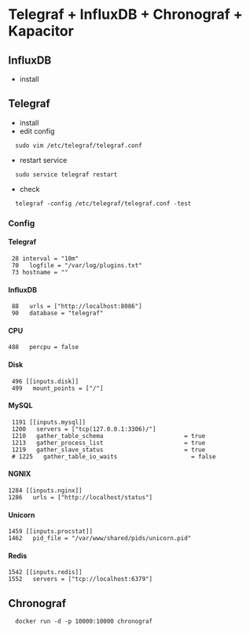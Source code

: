# Telegraf + InfluxDB + Chronograf + Kapacitor

## InfluxDB
 - install

## Telegraf
 - install
 - edit config
```
  sudo vim /etc/telegraf/telegraf.conf
```
 - restart service 
```
  sudo service telegraf restart
```
 - check
```
  telegraf -config /etc/telegraf/telegraf.conf -test
```
### Config
 
#### Telegraf
```
 28 interval = "10m"
 70   logfile = "/var/log/plugins.txt"
 73 hostname = ""
```

#### InfluxDB
```
 88   urls = ["http://localhost:8086"]
 90   database = "telegraf"
```

#### CPU
```
488   percpu = false
```


#### Disk
```
 496 [[inputs.disk]]
 499   mount_points = ["/"]
```

#### MySQL
```
 1191 [[inputs.mysql]]
 1200   servers = ["tcp(127.0.0.1:3306)/"]
 1210   gather_table_schema                       = true
 1213   gather_process_list                       = true
 1219   gather_slave_status                       = true
 # 1225   gather_table_io_waits                     = false
```

#### NGNIX
```
1284 [[inputs.nginx]]
1286   urls = ["http://localhost/status"]
```

#### Unicorn
```
1459 [[inputs.procstat]]
1462   pid_file = "/var/www/shared/pids/unicorn.pid"
```

#### Redis
```
1542 [[inputs.redis]]
1552   servers = ["tcp://localhost:6379"]
```

## Chronograf
```
  docker run -d -p 10000:10000 chronograf
```
